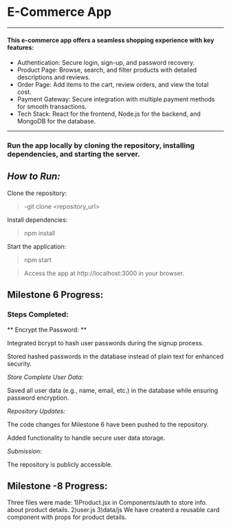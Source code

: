 # E-Commerce App
---
#### This e-commerce app offers a seamless shopping experience with key features:

- Authentication: Secure login, sign-up, and password recovery.
- Product Page: Browse, search, and filter products with detailed descriptions and reviews.
- Order Page: Add items to the cart, review orders, and view the total cost.
- Payment Gateway: Secure integration with multiple payment methods for smooth transactions.
- Tech Stack: React for the frontend, Node.js for the backend, and MongoDB for the database.
---
### Run the app locally by cloning the repository, installing dependencies, and starting the server.

*How to Run:*
-
Clone the repository:

> -git clone <repository_url>

Install dependencies:

>npm install  

Start the application:

> npm start

> Access the app at http://localhost:3000 in your browser.

## Milestone 6 Progress:

### Steps Completed:

** Encrypt the Password: ** 

Integrated bcrypt to hash user passwords during the signup process.

Stored hashed passwords in the database instead of plain text for enhanced security.

*Store Complete User Data:*

Saved all user data (e.g., name, email, etc.) in the database while ensuring password encryption.

*Repository Updates:*

The code changes for Milestone 6 have been pushed to the repository.

Added functionality to handle secure user data storage.

*Submission:*

The repository is publicly accessible.

## Milestone -8 Progress:
Three files were made:
1)Product.jsx in Components/auth to store info. about product details.
2)user.js
3)data/js
We have createrd a reusable card component with props for product details.

